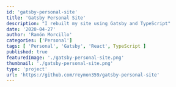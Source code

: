 ```yaml
---
id: 'gatsby-personal-site'
title: 'Gatsby Personal Site'
description: "I rebuilt my site using Gatsby and TypeScript"
date: '2020-04-27'
author: 'Ramón Morcillo'
categories: ['Personal']
tags: [ 'Personal', 'Gatsby', 'React', TypeScript ]
published: true
featuredImage: './gatsby-personal-site.png'
thumbnail: './gatsby-personal-site.png'
type: 'project'
url: 'https://github.com/reymon359/gatsby-personal-site'
---
```


